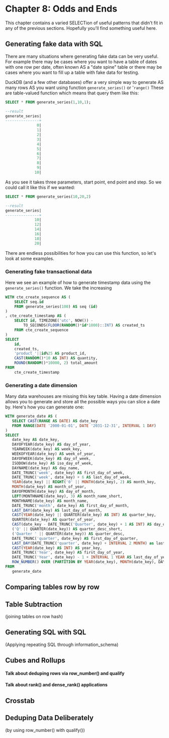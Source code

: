 # Chapter 8: Odds and Ends
This chapter contains a varied SELECTion of useful patterns that didn't fit in any of the previous sections. Hopefully you'll find something useful here.

## Generating fake data with SQL
There are many situations where generating fake data can be very useful. For example there may be cases where you want to have a table of dates with one row per date, often known AS a "date spine" table or there may be cases where you want to fill up a table with fake data for testing.

DuckDB (and a few other databases) offer a very simple way to generate AS many rows AS you want using function `generate_series()` or '`range()` These are table-valued function which means that query them like this:
```sql
SELECT * FROM generate_series(1,10,1);

--result
generate_series|
---------------+
              0|
              1|
              2|
              3|
              4|
              5|
              6|
              7|
              8|
              9|
             10|
```

As you see it takes three parameters, start point, end point and step. So we could call it like this if we wanted:
```sql
SELECT * FROM generate_series(10,20,2)

--result
generate_series|
---------------+
             10|
             12|
             14|
             16|
             18|
             20|
```

There are endless possibilities for how you can use this function, so let's look at some examples.

### Generating fake transactional data

Here we see an example of how to generate timestamp data using the `generate_series()` function. We take the increasing

```sql
WITH cte_create_sequence AS (
    SELECT seq.id
    FROM generate_series(100) AS seq (id)
)
, cte_create_timestamp AS (
    SELECT id, TIMEZONE('utc', NOW()) - 
	    TO_SECONDS(FLOOR(RANDOM()*id*1000)::INT) AS created_ts
    FROM cte_create_sequence
)
SELECT
    id,
    created_ts,
    'product_'||id%25 AS product_id,
    CAST(RANDOM()*10 AS INT) AS quantity,
    ROUND(RANDOM()*10000, 2) total_amount
FROM
    cte_create_timestamp
```
### Generating a date dimension
 Many data warehouses are missing this key table. Having a date dimension allows you to generate and store all the possible ways you can slice a date by. Here's how you can generate one:
 ```sql
 WITH generate_date AS (
    SELECT CAST(RANGE AS DATE) AS date_key 
    FROM RANGE(DATE '2000-01-01', DATE '2031-12-31', INTERVAL 1 DAY)
)
SELECT
    date_key AS date_key,
    DAYOFYEAR(date_key) AS day_of_year, 
    YEARWEEK(date_key) AS week_key,
    WEEKOFYEAR(date_key) AS week_of_year,
    DAYOFWEEK(date_key) AS day_of_week,
    ISODOW(date_key) AS iso_day_of_week,
    DAYNAME(date_key) AS day_name,
    DATE_TRUNC('week', date_key) AS first_day_of_week,
    DATE_TRUNC('week', date_key) + 6 AS last_day_of_week,
    YEAR(date_key) || RIGHT('0' || MONTH(date_key), 2) AS month_key,
    MONTH(date_key) AS month_of_year,
    DAYOFMONTH(date_key) AS day_of_month,
    LEFT(MONTHNAME(date_key), 3) AS month_name_short,
    MONTHNAME(date_key) AS month_name,
    DATE_TRUNC('month', date_key) AS first_day_of_month,
    LAST_DAY(date_key) AS last_day_of_month,
    CAST(YEAR(date_key) || QUARTER(date_key) AS INT) AS quarter_key,
    QUARTER(date_key) AS quarter_of_year,
    CAST(date_key - DATE_TRUNC('Quarter', date_key) + 1 AS INT) AS day_of_quarter,
    ('Q' || QUARTER(date_key)) AS quarter_desc_short,
    ('Quarter ' || QUARTER(date_key)) AS quarter_desc,
    DATE_TRUNC('quarter', date_key) AS first_day_of_quarter,
    LAST_DAY(DATE_TRUNC('quarter', date_key) + INTERVAL 2 MONTH) as last_day_of_quarter,
    CAST(YEAR(date_key) AS INT) AS year_key,
    DATE_TRUNC('Year', date_key) AS first_day_of_year,
    DATE_TRUNC('Year', date_key) - 1 + INTERVAL 1 YEAR AS last_day_of_year,
    ROW_NUMBER() OVER (PARTITION BY YEAR(date_key), MONTH(date_key), DAYOFWEEK(date_key) ORDER BY date_key) AS ordinal_weekday_of_month
FROM 
    generate_date
```

## Comparing tables row by row

## Table Subtraction
(joining tables on row hash)
## Generating SQL with SQL
(Applying repeating SQL through information_schema)

## Cubes and Rollups

#### Talk about deduping rows via row_number() and qualify
#### Talk about rank() and dense_rank() applications

## Crosstab
## Deduping Data Deliberately
(by using row_number() with qualify())
